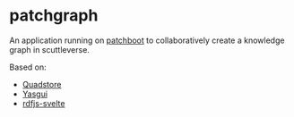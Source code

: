 # patchgraph

An application running on [patchboot](https://github.com/retog/patchboot-electron) to collaboratively create a knowledge graph in scuttleverse.

Based on:
 - [Quadstore](https://github.com/beautifulinteractions/node-quadstore)
 - [Yasgui](https://github.com/TriplyDB/Yasgui)
 - [rdfjs-svelte](https://github.com/linked-solutions/rdfjs-svelte)